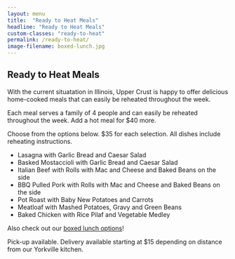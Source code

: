```yaml
---
layout: menu
title:  "Ready to Heat Meals"
headline: "Ready to Heat Meals"
custom-classes: "ready-to-heat"
permalink: /ready-to-heat/
image-filename: boxed-lunch.jpg
---
```


## Ready to Heat Meals

With the current situatation in Illinois, Upper Crust is happy to offer delicious home-cooked meals that can easily be reheated throughout the week.

Each meal serves a family of 4 people and can easily be reheated throughout the week. Add a hot meal for $40 more.

Choose from the options below. $35 for each selection. All dishes include reheating instructions.

- Lasagna with Garlic Bread and Caesar Salad
- Basked Mostaccioli with Garlic Bread and Caesar Salad
- Italian Beef with Rolls with Mac and Cheese and Baked Beans on the side
- BBQ Pulled Pork with Rolls with Mac and Cheese and Baked Beans on the side
- Pot Roast with Baby New Potatoes and Carrots
- Meatloaf with Mashed Potatoes, Gravy and Green Beans
- Baked Chicken with Rice Pilaf and Vegetable Medley

Also check out our [boxed lunch options](/menus/boxed-lunches/)!



Pick-up available. Delivery available starting at $15 depending on distance from our Yorkville kitchen.